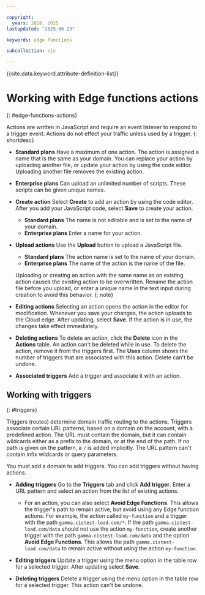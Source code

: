 ```yaml
---

copyright:
  years: 2020, 2025
lastupdated: "2025-06-23"

keywords: edge functions

subcollection: cis

---
```


{{site.data.keyword.attribute-definition-list}}

# Working with Edge functions actions
{: #edge-functions-actions}

Actions are written in JavaScript and require an event listener to respond to a trigger event. Actions do not effect your traffic unless used by a trigger. 
{: shortdesc}

* **Standard plans** Have a maximum of one action. The action is assigned a name that is the same as your domain. You can replace your action by uploading another file, or update your action by using the code editor. Uploading another file removes the existing action.
* **Enterprise plans** Can upload an unlimited number of scripts. These scripts can be given unique names.

* **Create action** Select **Create** to add an action by using the code editor. After you add your JavaScript code, select **Save** to create your action.
    * **Standard plans** The name is not editable and is set to the name of your domain.
    * **Enterprise plans** Enter a name for your action.

* **Upload actions** Use the **Upload** button to upload a JavaScript file.
    * **Standard plans** The action name is set to the name of your domain.
    * **Enterprise plans** The name of the action is the name of the file.

    Uploading or creating an action with the same name as an existing action causes the existing action to be overwritten. Rename the action file before you upload, or enter a unique name in the text input during creation to avoid this behavior.
    {: note}

* **Editing actions** Selecting an action opens the action in the editor for modification. Whenever you save your changes, the action uploads to the Cloud edge. After updating, select **Save**. If the action is in use, the changes take effect immediately.

* **Deleting actions** To delete an action, click the **Delete** icon in the **Actions** table. An action can't be deleted while in use. To delete the action, remove it from the triggers first. The **Uses** column shows the number of triggers that are associated with this action. Delete can't be undone.

* **Associated triggers** Add a trigger and associate it with an action.

## Working with triggers
{: #triggers}

Triggers (routes) determine domain traffic routing to the actions. Triggers associate certain URL patterns, based on a domain on the account, with a predefined action. The URL must contain the domain, but it can contain wildcards either as a prefix to the domain, or at the end of the path. If no path is given on the pattern, a `/` is added implicitly. The URL pattern can't contain infix wildcards or query parameters. 

You must add a domain to add triggers. You can add triggers without having actions.

* **Adding triggers** Go to the **Triggers** tab and click **Add trigger**. Enter a URL pattern and select an action from the list of existing actions.
    * For an action, you can also select **Avoid Edge Functions**. This allows the trigger's path to remain active, but avoid using any Edge function actions. For example, the action called `my-function` and a trigger with the path `gamma.cistest-load.com/*`. If the path `gamma.cistest-load.com/data` should not use the action `my-function`, create another trigger with the path `gamma.cistest-load.com/data` and the option **Avoid Edge Functions**. This allows the path `gamma.cistest-load.com/data` to remain active without using the action `my-function`.

* **Editing triggers** Update a trigger using the menu option in the table row for a selected trigger. After updating select **Save**.
* **Deleting triggers** Delete a trigger using the menu option in the table row for a selected trigger. This action can't be undone.
